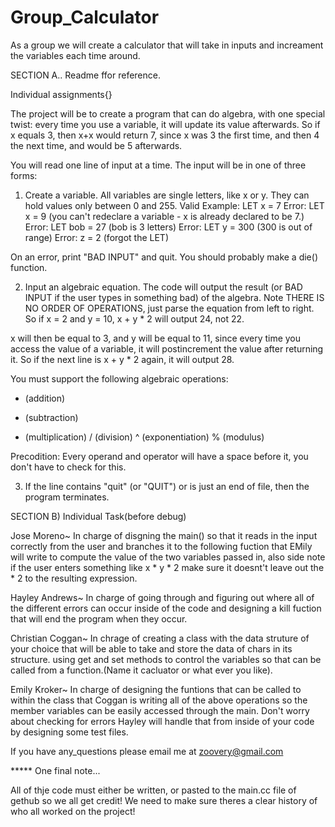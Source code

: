 


# Group_Calculator
As a group we will create a calculator that will take in inputs and increament the variables each time around.

SECTION A.. Readme ffor reference.

Individual assignments{}

The project will be to create a program that can do algebra, with one special
twist: every time you use a variable, it will update its value afterwards. So
if x equals 3, then x+x would return 7, since x was 3 the first time, and then
4 the next time, and would be 5 afterwards.

You will read one line of input at a time. The input will be in one of three
forms:
1) Create a variable. All variables are single letters, like x or y. They can
hold values only between 0 and 255.
Valid Example: LET x = 7
Error: LET x = 9 (you can't redeclare a variable - x is already declared to be 7.)
Error: LET bob = 27 (bob is 3 letters)
Error: LET y = 300 (300 is out of range)
Error: z = 2 (forgot the LET)

On an error, print "BAD INPUT" and quit. You should probably make a die()
function.

2) Input an algebraic equation. The code will output the result (or BAD INPUT
if the user types in something bad) of the algebra. Note THERE IS NO ORDER OF
OPERATIONS, just parse the equation from left to right.
So if x = 2 and y = 10, x + y * 2 will output 24, not 22.

x will then be equal to 3, and y will be equal to 11, since every time you
access the value of a variable, it will postincrement the value after returning
it. So if the next line is x + y * 2 again, it will output 28.

You must support the following algebraic operations:
+ (addition)
- (subtraction)
* (multiplication)
/ (division)
^ (exponentiation)
% (modulus)

Precodition: Every operand and operator will have a space before it, you don't
have to check for this.

3) If the line contains "quit" (or "QUIT") or is just an end of file, then the  program terminates.


SECTION B) Individual Task(before debug)
 
Jose Moreno~  In charge of disgning the main() so that it reads in the input correctly from the user and branches it to the following fuction that EMily will write to compute the value of the two variables passed in, also side note if the user enters something like x * y * 2 make sure it doesnt't leave out the * 2 to  the resulting expression.

Hayley Andrews~  In charge of going through and figuring out where all of the different errors can occur inside of the code and designing a kill fuction that will end the program when they occur.

Christian Coggan~ In chrage of creating a class with the data struture of your choice that will be able to take and store the data of chars in its structure. using get and set methods to control the variables so that can be called from a function.(Name it cacluator or what ever you like).

Emily Kroker~ In charge of designing the funtions that can be called to within the class that  Coggan is writing all of the above operations so the member variables can be easily accessed through the main. Don't worry about checking for errors Hayley will handle that from inside of your code by designing some test files.

If you have any_questions please email me at zoovery@gmail.com

***** One final note...

All of thje code must either be written, or pasted to the main.cc file of gethub so we all get credit! We need to make sure theres a clear history of who all worked on the project! 
